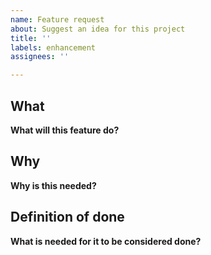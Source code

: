 ```yaml
---
name: Feature request
about: Suggest an idea for this project
title: ''
labels: enhancement
assignees: ''

---
```


## What
**What will this feature do?**

## Why
**Why is this needed?**

## Definition of done
**What is needed for it to be considered done?**
